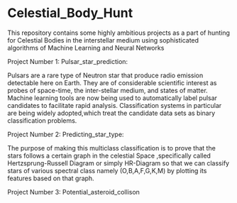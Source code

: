 # Celestial_Body_Hunt
This repository contains some highly ambitious projects as a part of hunting for Celestial Bodies in the interstellar medium using sophisticated algorithms of Machine Learning and Neural Networks

Project Number 1: Pulsar_star_prediction:

Pulsars are a rare type of Neutron star that produce radio emission detectable here on Earth. They are of considerable scientific interest as probes of space-time, the inter-stellar medium, and states of matter. Machine learning tools are now being used to automatically label pulsar candidates to facilitate rapid analysis. Classification systems in particular are being widely adopted,which treat the candidate data sets as binary classification problems. 


Project Number 2: Predicting_star_type:

The purpose of making this multiclass classification is to prove that the stars follows a certain graph in the celestial Space ,specifically called Hertzsprung-Russell Diagram or simply HR-Diagram so that we can classify stars of various spectral class namely (O,B,A,F,G,K,M) by plotting its features based on that graph.


Project Number 3: Potential_asteroid_collison
